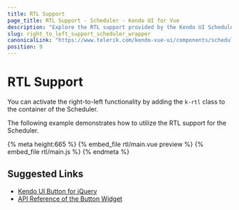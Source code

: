 ```yaml
---
title: RTL Support
page_title: RTL Support - Scheduler - Kendo UI for Vue
description: "Explore the RTL support provided by the Kendo UI Scheduler wrapper for Vue."
slug: right_to_left_support_scheduler_wrapper
canonicalLink: "https://www.telerik.com/kendo-vue-ui/components/scheduler/globalization/"
position: 9
---
```


<div><WrapperBanner link="/kendo-vue-ui/components/scheduler/globalization"></WrapperBanner></div> 


# RTL Support

You can activate the right-to-left functionality by adding the `k-rtl` class to the container of the Scheduler.

The following example demonstrates how to utilize the RTL support for the Scheduler.

{% meta height:665 %}
{% embed_file rtl/main.vue preview %}
{% embed_file rtl/main.js %}
{% endmeta %}

## Suggested Links

* [Kendo UI Button for jQuery](https://docs.telerik.com/kendo-ui/controls/navigation/button/overview)
* [API Reference of the Button Widget](https://docs.telerik.com/kendo-ui/api/javascript/ui/button)
